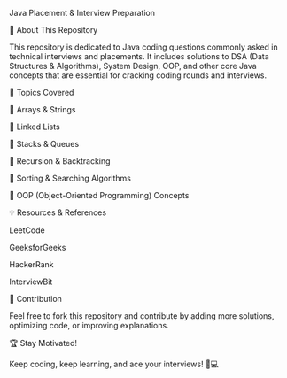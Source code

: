 Java Placement & Interview Preparation

🚀 About This Repository

This repository is dedicated to Java coding questions commonly asked in technical interviews and placements. It includes solutions to DSA (Data Structures & Algorithms), System Design, OOP, and other core Java concepts that are essential for cracking coding rounds and interviews.

📌 Topics Covered    

🔹 Arrays & Strings

🔹 Linked Lists

🔹 Stacks & Queues

🔹 Recursion & Backtracking

🔹 Sorting & Searching Algorithms

🔹 OOP (Object-Oriented Programming) Concepts

💡 Resources & References

LeetCode

GeeksforGeeks

HackerRank

InterviewBit

🎯 Contribution

Feel free to fork this repository and contribute by adding more solutions, optimizing code, or improving explanations.

🏆 Stay Motivated!

Keep coding, keep learning, and ace your interviews! 🚀💻

